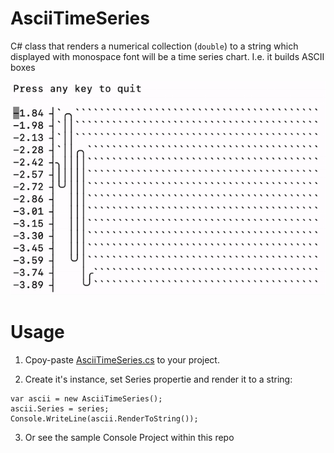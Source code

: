 # AsciiTimeSeries
 C# class that renders a numerical collection (`double`) to a string which displayed with monospace font will be a time series chart. I.e. it builds ASCII boxes

![UI](https://github.com/maxim-saplin/AsciiTimeSeries/blob/master/AsciiTimeSeries.gif?raw=true)

# Usage
1. Cpoy-paste [AsciiTimeSeries.cs](https://raw.githubusercontent.com/maxim-saplin/AsciiTimeSeries/master/AsciiTimeSeries.cs) to your project.

2. Create it's instance, set Series propertie and render it to a string:
```
var ascii = new AsciiTimeSeries();
ascii.Series = series;
Console.WriteLine(ascii.RenderToString());
```

3. Or see the sample Console Project within this repo
